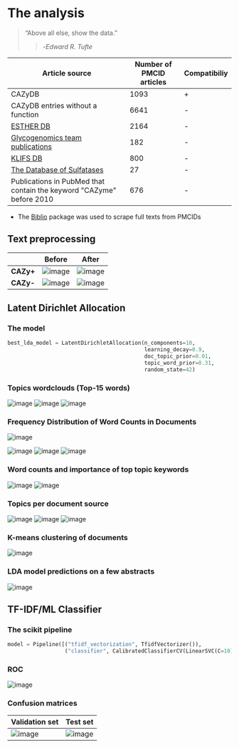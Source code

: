 # The analysis

> “Above all else, show the data.”
> 
>>-*Edward R. Tufte*


| Article source | Number of PMCID articles | Compatibiliy |
| --- | ----------- | ---------- |
| CAZyDB | 1093 | + |
| CAZyDB entries without a function  | 6641 | - |
| [ESTHER DB](http://bioweb.supagro.inra.fr/ESTHER/general?what=index) | 2164 |-|
| [Glycogenomics team publications](http://www.afmb.univ-mrs.fr/team-s-publications)  | 182 |-|
| [KLIFS DB](https://klifs.net/)  | 800 |-|
| [The Database of Sulfatases](http://abims.sb-roscoff.fr/sulfatlas/?execution=e2s1) | 27 |-|
| Publications in PubMed that contain the keyword "CAZyme" before 2010 | 676 |-|

- The [Biblio](https://github.com/TigiGln/Biblio) package was used to scrape full texts from PMCIDs

## Text preprocessing

| | Before| After |
| ---| --- | ----------- |
| **CAZy+** | ![image](https://user-images.githubusercontent.com/69251989/126796776-030a691e-280c-4bcb-a1b0-18e2b7607e61.png)| ![image](https://user-images.githubusercontent.com/69251989/126796840-e5a5eb3a-2b58-4e08-8ade-cad2157280e1.png)|
| **CAZy-** |![image](https://user-images.githubusercontent.com/69251989/126797202-a73717fb-72fc-463c-9703-b465c89dee1a.png)| ![image](https://user-images.githubusercontent.com/69251989/126797150-a8b57118-3dd7-485a-9a5c-05b4bbd2edcc.png)|

## Latent Dirichlet Allocation

### The model

```python
best_lda_model = LatentDirichletAllocation(n_components=10,
                                           learning_decay=0.9,
                                           doc_topic_prior=0.01,
                                           topic_word_prior=0.31,
                                           random_state=42)
```

### Topics wordclouds (Top-15 words)

![image](https://user-images.githubusercontent.com/69251989/126797832-95d65cac-acc9-4f87-9356-2adbb409be6a.png)
![image](https://user-images.githubusercontent.com/69251989/126797877-5bf42e22-9ae2-41c4-9a1b-3463b1292cd5.png)
![image](https://user-images.githubusercontent.com/69251989/126797929-8b65943e-70d6-4eba-b188-d97af2f98b41.png)

### Frequency Distribution of Word Counts in Documents

![image](https://user-images.githubusercontent.com/69251989/126798045-07e9d657-c2a8-46cf-860d-60ee2c21396d.png)

![image](https://user-images.githubusercontent.com/69251989/126798171-4099bd30-dc46-4d6e-99e6-80f6fcc06c71.png)
![image](https://user-images.githubusercontent.com/69251989/126798230-d860a68f-9898-4f81-b196-4d10767e4f8b.png)
![image](https://user-images.githubusercontent.com/69251989/126798270-8ac46a7e-1263-4ce8-96f1-45e6ef8350a0.png)

### Word counts and importance of top topic keywords

![image](https://user-images.githubusercontent.com/69251989/126798533-0e804bec-ea14-4960-9e5d-4b5578af1a92.png)
![image](https://user-images.githubusercontent.com/69251989/126798595-bae43c37-89b4-43b1-9842-ed5dcae15b46.png)

### Topics per document source

![image](https://user-images.githubusercontent.com/69251989/126798721-8e26de3d-6f83-4130-8774-a0d0453fe79f.png)
![image](https://user-images.githubusercontent.com/69251989/126798787-5e7bc044-1a05-4b08-93e4-f7e7762237ea.png)
![image](https://user-images.githubusercontent.com/69251989/126798841-c35bd95e-c3ea-4f40-b3c6-6410994e68b2.png)

### K-means clustering of documents
![image](https://user-images.githubusercontent.com/69251989/126798951-9b6eccef-0ea2-4697-a979-e76716cc7fc1.png)

### LDA model predictions on a few abstracts
![image](https://user-images.githubusercontent.com/69251989/126799168-71b4fc21-76d8-419b-8994-04f2b729dfa0.png)

## TF-IDF/ML Classifier

### The scikit pipeline

```python
model = Pipeline([("tfidf_vectorization", TfidfVectorizer()),
                  ("classifier", CalibratedClassifierCV(LinearSVC(C=10)))])
```

### ROC

![image](https://user-images.githubusercontent.com/69251989/126799550-865f0bae-2ae9-4b00-bce1-95d4a76d247f.png)


### Confusion matrices

| Validation set| Test set |
| --- | ----------- |
|![image](https://user-images.githubusercontent.com/69251989/126799945-9ced7126-a039-4973-b066-bea4f039cf40.png)| ![image](https://user-images.githubusercontent.com/69251989/126800003-a91122ed-d839-49af-b977-d518cbb0f836.png)|
